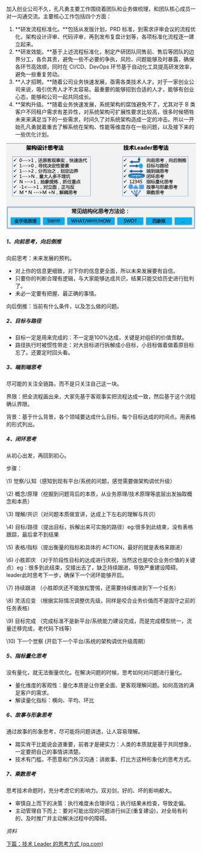 加入创业公司不久，孔凡勇主要工作围绕着团队和业务做梳理，和团队核心成员一对一沟通交流。主要核心工作包括四个方面：

1. **研发流程标准化。**包括从发版计划，PRD 标准，到需求评审会议的流程优化，架构设计评审、代码评审，再到发布复盘计划等，各项标准化流程逐一建立起来。
2. **研发效能。**基于上述流程标准化，制定产研团队同售前、售后等团队的边界分工，各负其责，避免一些不必要的争执，风险、问题能够及时暴露，确保各环节高效顺，同时在 CI/CD、DevOps 环节基于自动化工具提高研发效率，避免一些重复劳动。
3. **人才招聘。**随着公司业务快速发展，亟需各类技术人才。对于一家创业公司来说，吸引优秀人才不太容易。最重要的能够招到合适的人才，能够有创业心态，能够和公司一起共同成长。
4. **架构升级。**随着业务快速发展，系统架构的腐蚀避免不了，尤其对于 B 类客户不同租户需求有差异性，对系统架构可扩展性要求比较高，很多时候牺牲未来来满足当下的一些需求，时间久了对系统架构造成一定的冲击。所以一开始孔凡勇就着重去了解系统在架构、性能等维度存在一些问题，以及接下来的一些优化计划。



![image-20220616002707097](leader.assets/image-20220616002707097.png)

##### 1、向前思考，向后倒推

向前思考：未来发展的预判。

* 对上你的信息更细致，对下你的信息更全面，所以未来发展要有自信。
* 只要你的判断合理有逻辑，与大家能够达成共识，结果只能交给历史进行批判了。
* 未必一定要有把握、最正确的事情。

向后倒推：当前有什么条件，以及怎么做的问题。

##### 2、目标与路径

* 目标一定是用来完成的：不一定是100%达成，关键是对组织的价值贡献。
* 路径执行时被惯性带走：对大目标进行拆解成小目标，小目标做着做着原目标忘了。还要定时回头看。

##### 3、端到端思考

尽可能的关注全链路，而不是只关注自己这一块。

界限：把全流程画出来，大家先基于客观事实把流程达成一致，然后基于这个流程确认界限。

背景：基于什么背景，各个领域要达成什么目标，每个目标达成的时间点。用表格的形式列出。

##### 4、闭环思考

从初心出发，再回到初心。

步骤：

\1) 觉察/认知（感知到现有平台/系统的问题，感觉需要做架构调优升级）

\2) 概念/原理（挖掘到问题背后的本质，从业务原理/技术原理等底层出发抽取概念和本质）

\3) 理解/共识（对问题本质做宣讲，达成上下左右的理解与共识）

\4) 目标/路径（提出目标，拆解出来可实施的路径）eg:很多到此结束，没有表格跟踪，最后拿不到结果

\5) 表格/指标（提出衡量的指标和具体的 ACTION，最好的就是表格来跟进）

\6) 小胜即庆 （对于阶段性目标的达成进行庆祝，当然这也是咬合业务价值的关键点）eg：很多到此结束，交接出去了，缺乏持续跟进，导致严重建设障碍。leader此时思考下一步，确保下一个闭环能够开启。

\7) 持续跟进 （小胜即庆还不能放松警惕，还需要持续推进到下一个任务）

\8) 灵活应变 （根据实际情况调整优先级，同样是咬合业务价值而不是固守之前的任务表格）

\9) 目标完成 （完成标准不是新平台/系统能力建设完成，而是完成模型统一，流量迁移完成，老代码下线等）

\10) 下一个觉察 (开启下一个平台/系统的架构调优升级周期）

##### 5、指标量化思考

没有量化，就无法衡量优化。在解决问题的时候，思考如何对问题进行量化。

* 量化维度的客观性：量化本质是让你更全面、更客观理解问题。如何高效的满足客户的需求。
* 解读量化指标：横向、平均、环比

##### 6、故事与形象思考

通过故事的形象思考，尽可能将问题讲透，让人容易理解。

* 踏实肯干比能说会道重要，前者才是硬实力：人类的本质就是基于共同想象，一定要把自己的事情讲清楚。
* 技术有门槛，不愿意和门外汉沟通：讲故事、打比方这种形象化的思考方式。

##### 7、乘数思考

思考技术命题时，充分考虑它的影响力。双刃剑，好的、坏的影响都大。

* 审慎自上而下的决策：执行难度未合理评估；执行结果未检查，导致走偏。
* 主动管理自下而上：要对可能出现的问题进行纠正(重复建设)，对全局有利的，及时推广并主动解决过程中的障碍。

*资料*

[下篇：技术 Leader 的思考方式 (qq.com)](https://mp.weixin.qq.com/s/ypXzVdmg8yFrhE_lDwZl2g)
